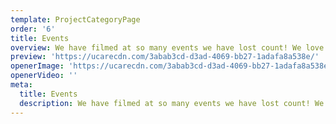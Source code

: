 ```yaml
---
template: ProjectCategoryPage
order: '6'
title: Events
overview: We have filmed at so many events we have lost count! We love doing them because not only do we usually learn a lot from people like key note speaker we get to go to a lot of parties.
preview: 'https://ucarecdn.com/3abab3cd-d3ad-4069-bb27-1adafa8a538e/'
openerImage: 'https://ucarecdn.com/3abab3cd-d3ad-4069-bb27-1adafa8a538e/'
openerVideo: ''
meta:
  title: Events
  description: We have filmed at so many events we have lost count! We love doing them because not only do we usually learn a lot from people like key note speaker we get to go to a lot of parties.
---
```

